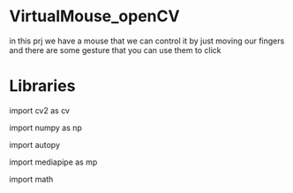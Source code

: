 # VirtualMouse_openCV
in this prj we have a mouse that we can control it by just moving our fingers and there are some gesture that you can use them to click 

# Libraries

import cv2 as cv

import numpy as np

import autopy

import mediapipe as mp

import math

